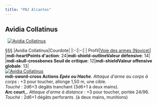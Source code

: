 ```yaml
---
title: "PNJ Alcantes"
---
```

## Avidia Collatinus
&nbsp;
[![Avidia Collatinus](https://www.douaratil.fr/illustrations/pnj/avidia300.jpeg)](https://www.douaratil.fr/illustrations/pnj/avidia.jpeg)   

§§§
|Avidia Collatinus|Courdote|
|:-:|:-:|
| Profil|[Voie des armes (Novice)](/bestiaire/voie-des-armes-novices)|
|**<v-icon>mdi-heart</v-icon>Points d'action**: 24|**<v-icon>mdi-shield-outline</v-icon>Valeur défensive**: 14|   
|**<v-icon>mdi-skull-crossbones</v-icon> Seuil de critique**: 12|**<v-icon>mdi-shield</v-icon>Valeur offensive globale**: 13|  
[![Avidia Collatinus](https://www.douaratil.fr/illustrations/pnj/avidia2300.jpeg)](https://www.douaratil.fr/illustrations/pnj/avidia2.jpeg)  
**<v-icon>mdi-sword-cross</v-icon> Actions**
_**Epée ou Hache**_. _Attaque d'arme au corps à corps_ : +3 pour toucher, allonge 1,50 m, une cible.  
_Touché_ : 2d6+3 dégâts tranchant (3d6+1 à deux mains).  
**Arc court**_. _Attaque d'arme à distance_ : +3 pour toucher, portée 24/96.  
_Touché_ : 2d6+1 dégâts perforants .(à deux mains, munitions)
